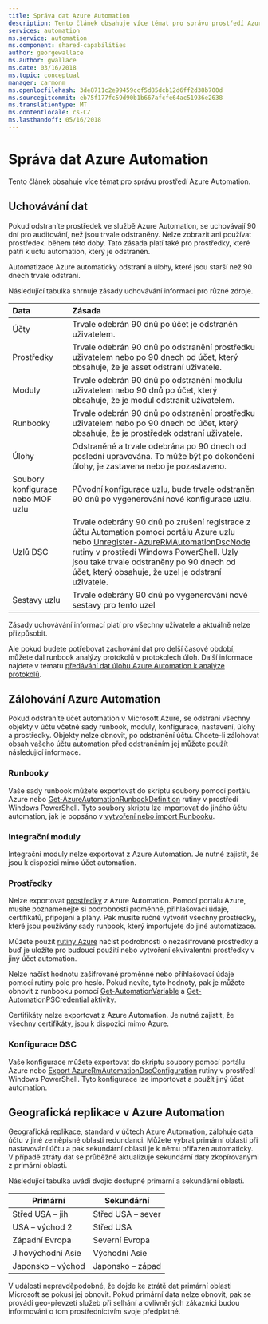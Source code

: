 ```yaml
---
title: Správa dat Azure Automation
description: Tento článek obsahuje více témat pro správu prostředí Azure Automation.  Zahrnuje aktuálně uchovávání dat a zálohování Azure Automation zotavení po havárii ve službě Azure Automation.
services: automation
ms.service: automation
ms.component: shared-capabilities
author: georgewallace
ms.author: gwallace
ms.date: 03/16/2018
ms.topic: conceptual
manager: carmonm
ms.openlocfilehash: 3de8711c2e99459ccf5d85dcb12d6ff2d38b700d
ms.sourcegitcommit: eb75f177fc59d90b1b667afcfe64ac51936e2638
ms.translationtype: MT
ms.contentlocale: cs-CZ
ms.lasthandoff: 05/16/2018
---
```

# <a name="managing-azure-automation-data"></a>Správa dat Azure Automation
Tento článek obsahuje více témat pro správu prostředí Azure Automation.

## <a name="data-retention"></a>Uchovávání dat
Pokud odstraníte prostředek ve službě Azure Automation, se uchovávají 90 dní pro auditování, než jsou trvale odstraněny.  Nelze zobrazit ani používat prostředek. během této doby.  Tato zásada platí také pro prostředky, které patří k účtu automation, který je odstraněn.

Automatizace Azure automaticky odstraní a úlohy, které jsou starší než 90 dnech trvale odstraní.

Následující tabulka shrnuje zásady uchovávání informací pro různé zdroje.

| Data | Zásada |
|:--- |:--- |
| Účty |Trvale odebrán 90 dnů po účet je odstraněn uživatelem. |
| Prostředky |Trvale odebrán 90 dnů po odstranění prostředku uživatelem nebo po 90 dnech od účet, který obsahuje, že je asset odstraní uživatele. |
| Moduly |Trvale odebrán 90 dnů po odstranění modulu uživatelem nebo 90 dnů po účet, který obsahuje, že je modul odstranit uživatelem. |
| Runbooky |Trvale odebrán 90 dnů po odstranění prostředku uživatelem nebo po 90 dnech od účet, který obsahuje, že je prostředek odstraní uživatele. |
| Úlohy |Odstraněné a trvale odebrána po 90 dnech od poslední upravována. To může být po dokončení úlohy, je zastavena nebo je pozastaveno. |
| Soubory konfigurace nebo MOF uzlu |Původní konfigurace uzlu, bude trvale odstraněn 90 dnů po vygenerování nové konfigurace uzlu. |
| Uzlů DSC |Trvale odebrány 90 dnů po zrušení registrace z účtu Automation pomocí portálu Azure uzlu nebo [Unregister-AzureRMAutomationDscNode](https://msdn.microsoft.com/library/mt603500.aspx) rutiny v prostředí Windows PowerShell. Uzly jsou také trvale odstraněny po 90 dnech od účet, který obsahuje, že uzel je odstraní uživatele. |
| Sestavy uzlu |Trvale odebrány 90 dnů po vygenerování nové sestavy pro tento uzel |

Zásady uchovávání informací platí pro všechny uživatele a aktuálně nelze přizpůsobit.

Ale pokud budete potřebovat zachování dat pro delší časové období, můžete dál runbook analýzy protokolů v protokolech úloh.  Další informace najdete v tématu [předávání dat úlohu Azure Automation k analýze protokolů](automation-manage-send-joblogs-log-analytics.md).   

## <a name="backing-up-azure-automation"></a>Zálohování Azure Automation
Pokud odstraníte účet automation v Microsoft Azure, se odstraní všechny objekty v účtu včetně sady runbook, moduly, konfigurace, nastavení, úlohy a prostředky. Objekty nelze obnovit, po odstranění účtu.  Chcete-li zálohovat obsah vašeho účtu automation před odstraněním jej můžete použít následující informace. 

### <a name="runbooks"></a>Runbooky
Vaše sady runbook můžete exportovat do skriptu soubory pomocí portálu Azure nebo [Get-AzureAutomationRunbookDefinition](https://msdn.microsoft.com/library/dn690269.aspx) rutiny v prostředí Windows PowerShell.  Tyto soubory skriptu lze importovat do jiného účtu automation, jak je popsáno v [vytvoření nebo import Runbooku](https://msdn.microsoft.com/library/dn643637.aspx).

### <a name="integration-modules"></a>Integrační moduly
Integrační moduly nelze exportovat z Azure Automation.  Je nutné zajistit, že jsou k dispozici mimo účet automation.

### <a name="assets"></a>Prostředky
Nelze exportovat [prostředky](https://msdn.microsoft.com/library/dn939988.aspx) z Azure Automation.  Pomocí portálu Azure, musíte poznamenejte si podrobnosti proměnné, přihlašovací údaje, certifikátů, připojení a plány.  Pak musíte ručně vytvořit všechny prostředky, které jsou používány sady runbook, který importujete do jiné automatizace.

Můžete použít [rutiny Azure](https://msdn.microsoft.com/library/dn690262.aspx) načíst podrobnosti o nezašifrované prostředky a buď je uložíte pro budoucí použití nebo vytvoření ekvivalentní prostředky v jiný účet automation.

Nelze načíst hodnotu zašifrované proměnné nebo přihlašovací údaje pomocí rutiny pole pro heslo.  Pokud nevíte, tyto hodnoty, pak je můžete obnovit z runbooku pomocí [Get-AutomationVariable](https://msdn.microsoft.com/library/dn940012.aspx) a [Get-AutomationPSCredential](https://msdn.microsoft.com/library/dn940015.aspx) aktivity.

Certifikáty nelze exportovat z Azure Automation.  Je nutné zajistit, že všechny certifikáty, jsou k dispozici mimo Azure.

### <a name="dsc-configurations"></a>Konfigurace DSC
Vaše konfigurace můžete exportovat do skriptu soubory pomocí portálu Azure nebo [Export AzureRmAutomationDscConfiguration](https://msdn.microsoft.com/library/mt603485.aspx) rutiny v prostředí Windows PowerShell. Tyto konfigurace lze importovat a použít jiný účet automation.

## <a name="geo-replication-in-azure-automation"></a>Geografická replikace v Azure Automation
Geografická replikace, standard v účtech Azure Automation, zálohuje data účtu v jiné zeměpisné oblasti redundanci. Můžete vybrat primární oblasti při nastavování účtu a pak sekundární oblasti je k němu přiřazen automaticky. V případě ztráty dat se průběžně aktualizuje sekundární daty zkopírovanými z primární oblasti.  

Následující tabulka uvádí dvojic dostupné primární a sekundární oblasti.

| Primární | Sekundární |
| --- | --- |
| Střed USA – jih |Střed USA – sever |
| USA – východ 2 |Střed USA |
| Západní Evropa |Severní Evropa |
| Jihovýchodní Asie |Východní Asie |
| Japonsko – východ |Japonsko – západ |

V události nepravděpodobné, že dojde ke ztrátě dat primární oblasti Microsoft se pokusí jej obnovit. Pokud primární data nelze obnovit, pak se provádí geo-převzetí služeb při selhání a ovlivněných zákazníci budou informováni o tom prostřednictvím svoje předplatné.

